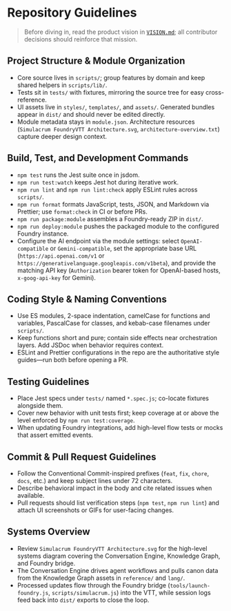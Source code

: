 # Repository Guidelines

> Before diving in, read the product vision in [`VISION.md`](VISION.md); all contributor decisions should reinforce that mission.

## Project Structure & Module Organization
- Core source lives in `scripts/`; group features by domain and keep shared helpers in `scripts/lib/`.
- Tests sit in `tests/` with fixtures, mirroring the source tree for easy cross-reference.
- UI assets live in `styles/`, `templates/`, and `assets/`. Generated bundles appear in `dist/` and should never be edited directly.
- Module metadata stays in `module.json`. Architecture resources (`Simulacrum FoundryVTT Architecture.svg`, `architecture-overview.txt`) capture deeper design context.

## Build, Test, and Development Commands
- `npm test` runs the Jest suite once in jsdom.
- `npm run test:watch` keeps Jest hot during iterative work.
- `npm run lint` and `npm run lint:check` apply ESLint rules across `scripts/`.
- `npm run format` formats JavaScript, tests, JSON, and Markdown via Prettier; use `format:check` in CI or before PRs.
- `npm run package:module` assembles a Foundry-ready ZIP in `dist/`.
- `npm run deploy:module` pushes the packaged module to the configured Foundry instance.
- Configure the AI endpoint via the module settings: select `OpenAI-compatible` or `Gemini-compatible`, set the appropriate base URL (`https://api.openai.com/v1` or `https://generativelanguage.googleapis.com/v1beta`), and provide the matching API key (`Authorization` bearer token for OpenAI-based hosts, `x-goog-api-key` for Gemini).

## Coding Style & Naming Conventions
- Use ES modules, 2-space indentation, camelCase for functions and variables, PascalCase for classes, and kebab-case filenames under `scripts/`.
- Keep functions short and pure; contain side effects near orchestration layers. Add JSDoc when behavior requires context.
- ESLint and Prettier configurations in the repo are the authoritative style guides—run both before opening a PR.

## Testing Guidelines
- Place Jest specs under `tests/` named `*.spec.js`; co-locate fixtures alongside them.
- Cover new behavior with unit tests first; keep coverage at or above the level enforced by `npm run test:coverage`.
- When updating Foundry integrations, add high-level flow tests or mocks that assert emitted events.

## Commit & Pull Request Guidelines
- Follow the Conventional Commit-inspired prefixes (`feat`, `fix`, `chore`, `docs`, etc.) and keep subject lines under 72 characters.
- Describe behavioral impact in the body and cite related issues when available.
- Pull requests should list verification steps (`npm test`, `npm run lint`) and attach UI screenshots or GIFs for user-facing changes.

## Systems Overview
- Review `Simulacrum FoundryVTT Architecture.svg` for the high-level systems diagram covering the Conversation Engine, Knowledge Graph, and Foundry bridge.
- The Conversation Engine drives agent workflows and pulls canon data from the Knowledge Graph assets in `reference/` and `lang/`.
- Processed updates flow through the Foundry bridge (`tools/launch-foundry.js`, `scripts/simulacrum.js`) into the VTT, while session logs feed back into `dist/` exports to close the loop.
